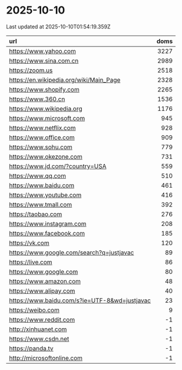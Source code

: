 # 2025-10-10

<!-- BEGIN -->
Last updated at 2025-10-10T01:54:19.359Z

url | doms
:- | -:
https://www.yahoo.com | 3227
https://www.sina.com.cn | 2989
https://zoom.us | 2518
https://en.wikipedia.org/wiki/Main_Page | 2328
https://www.shopify.com | 2265
https://www.360.cn | 1536
https://www.wikipedia.org | 1176
https://www.microsoft.com | 945
https://www.netflix.com | 928
https://www.office.com | 909
https://www.sohu.com | 779
https://www.okezone.com | 731
https://www.jd.com/?country=USA | 559
https://www.qq.com | 510
https://www.baidu.com | 461
https://www.youtube.com | 416
https://www.tmall.com | 392
https://taobao.com | 276
https://www.instagram.com | 208
https://www.facebook.com | 185
https://vk.com | 120
https://www.google.com/search?q=justjavac | 89
https://live.com | 86
https://www.google.com | 80
https://www.amazon.com | 48
https://www.alipay.com | 40
https://www.baidu.com/s?ie=UTF-8&wd=justjavac | 23
https://weibo.com | 9
https://www.reddit.com | -1
http://xinhuanet.com | -1
https://www.csdn.net | -1
https://panda.tv | -1
http://microsoftonline.com | -1
<!-- END -->
